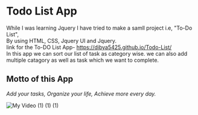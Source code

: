 # Todo List App
While I was learning Jquery I have tried to make a samll project i.e, "To-Do List",    
By using HTML, CSS, Jquery UI and Jquery.     
link for the To-DO List App- https://dibya5425.github.io/Todo-List/    
In this app we can sort our list of task as category wise. we can also add multiple catagory as well as task which we want to complete.
## Motto of this App
_Add your tasks, Organize your life, Achieve more every day._
  
  
![My Video (1) (1) (1)](https://user-images.githubusercontent.com/75841470/215615187-baf14c56-aaea-44cd-ae77-0eec555e78aa.gif)
